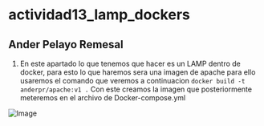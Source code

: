 # actividad13_lamp_dockers
## Ander Pelayo Remesal

1. En este apartado lo que tenemos que hacer es un LAMP dentro de docker, para esto lo que haremos sera una imagen de apache para ello usaremos el comando que veremos a continuacion `docker build -t anderpr/apache:v1 .` Con este creamos la imagen que posteriormente meteremos en el archivo de Docker-compose.yml

![Image](img/)